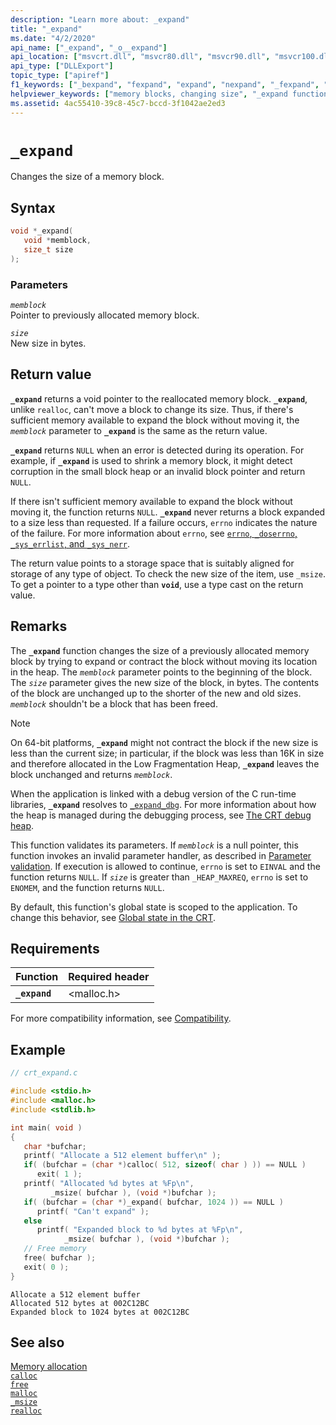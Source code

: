 ```yaml
---
description: "Learn more about: _expand"
title: "_expand"
ms.date: "4/2/2020"
api_name: ["_expand", "_o__expand"]
api_location: ["msvcrt.dll", "msvcr80.dll", "msvcr90.dll", "msvcr100.dll", "msvcr100_clr0400.dll", "msvcr110.dll", "msvcr110_clr0400.dll", "msvcr120.dll", "msvcr120_clr0400.dll", "ucrtbase.dll", "api-ms-win-crt-heap-l1-1-0.dll"]
api_type: ["DLLExport"]
topic_type: ["apiref"]
f1_keywords: ["_bexpand", "fexpand", "expand", "nexpand", "_fexpand", "_nexpand", "bexpand", "_expand"]
helpviewer_keywords: ["memory blocks, changing size", "_expand function", "expand function"]
ms.assetid: 4ac55410-39c8-45c7-bccd-3f1042ae2ed3
---
```

# `_expand`

Changes the size of a memory block.

## Syntax

```C
void *_expand(
   void *memblock,
   size_t size
);
```

### Parameters

*`memblock`*\
Pointer to previously allocated memory block.

*`size`*\
New size in bytes.

## Return value

**`_expand`** returns a void pointer to the reallocated memory block. **`_expand`**, unlike `realloc`, can't move a block to change its size. Thus, if there's sufficient memory available to expand the block without moving it, the *`memblock`* parameter to **`_expand`** is the same as the return value.

**`_expand`** returns `NULL` when an error is detected during its operation. For example, if **`_expand`** is used to shrink a memory block, it might detect corruption in the small block heap or an invalid block pointer and return `NULL`.

If there isn't sufficient memory available to expand the block without moving it, the function returns `NULL`. **`_expand`** never returns a block expanded to a size less than requested. If a failure occurs, `errno` indicates the nature of the failure. For more information about `errno`, see [`errno`, `_doserrno`, `_sys_errlist`, and `_sys_nerr`](../errno-doserrno-sys-errlist-and-sys-nerr.md).

The return value points to a storage space that is suitably aligned for storage of any type of object. To check the new size of the item, use `_msize`. To get a pointer to a type other than **`void`**, use a type cast on the return value.

## Remarks

The **`_expand`** function changes the size of a previously allocated memory block by trying to expand or contract the block without moving its location in the heap. The *`memblock`* parameter points to the beginning of the block. The *`size`* parameter gives the new size of the block, in bytes. The contents of the block are unchanged up to the shorter of the new and old sizes. *`memblock`* shouldn't be a block that has been freed.

> [!NOTE]
> On 64-bit platforms, **`_expand`** might not contract the block if the new size is less than the current size; in particular, if the block was less than 16K in size and therefore allocated in the Low Fragmentation Heap, **`_expand`** leaves the block unchanged and returns *`memblock`*.

When the application is linked with a debug version of the C run-time libraries, **`_expand`** resolves to [`_expand_dbg`](expand-dbg.md). For more information about how the heap is managed during the debugging process, see [The CRT debug heap](/visualstudio/debugger/crt-debug-heap-details).

This function validates its parameters. If *`memblock`* is a null pointer, this function invokes an invalid parameter handler, as described in [Parameter validation](../parameter-validation.md). If execution is allowed to continue, `errno` is set to `EINVAL` and the function returns `NULL`. If *`size`* is greater than `_HEAP_MAXREQ`, `errno` is set to `ENOMEM`, and the function returns `NULL`.

By default, this function's global state is scoped to the application. To change this behavior, see [Global state in the CRT](../global-state.md).

## Requirements

| Function | Required header |
|---|---|
| **`_expand`** | \<malloc.h> |

For more compatibility information, see [Compatibility](../compatibility.md).

## Example

```C
// crt_expand.c

#include <stdio.h>
#include <malloc.h>
#include <stdlib.h>

int main( void )
{
   char *bufchar;
   printf( "Allocate a 512 element buffer\n" );
   if( (bufchar = (char *)calloc( 512, sizeof( char ) )) == NULL )
      exit( 1 );
   printf( "Allocated %d bytes at %Fp\n",
         _msize( bufchar ), (void *)bufchar );
   if( (bufchar = (char *)_expand( bufchar, 1024 )) == NULL )
      printf( "Can't expand" );
   else
      printf( "Expanded block to %d bytes at %Fp\n",
            _msize( bufchar ), (void *)bufchar );
   // Free memory
   free( bufchar );
   exit( 0 );
}
```

```Output
Allocate a 512 element buffer
Allocated 512 bytes at 002C12BC
Expanded block to 1024 bytes at 002C12BC
```

## See also

[Memory allocation](../memory-allocation.md)\
[`calloc`](calloc.md)\
[`free`](free.md)\
[`malloc`](malloc.md)\
[`_msize`](msize.md)\
[`realloc`](realloc.md)
